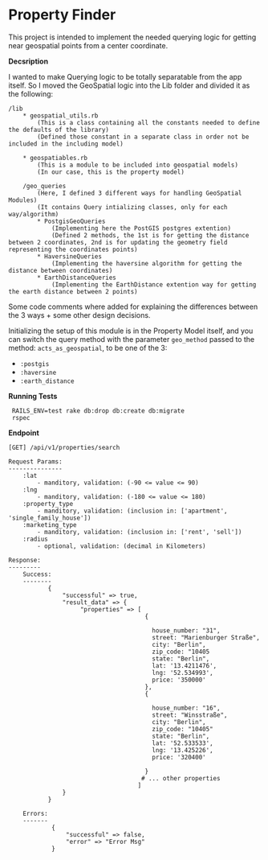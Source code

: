 # Property Finder

This project is intended to implement the needed querying logic for getting near geospatial points from a center coordinate.

**Decsription**

I wanted to make Querying logic to be totally separatable from the app itself.
So I moved the GeoSpatial logic into the Lib folder and divided it as the following:
    
    /lib
        * geospatial_utils.rb
            (This is a class containing all the constants needed to define the defaults of the library)
            (Defined those constant in a separate class in order not be included in the including model)
        
        * geospatiables.rb
            (This is a module to be included into geospatial models)
            (In our case, this is the property model)
        
        /geo_queries
            (Here, I defined 3 different ways for handling GeoSpatial Modules)
            (It contains Query intializing classes, only for each way/algorithm)
            * PostgisGeoQueries
                (Implementing here the PostGIS postgres extention)
                (Defined 2 methods, the 1st is for getting the distance between 2 coordinates, 2nd is for updating the geometry field representing the coordinates points)
            * HaversineQueries
                (Implementing the haversine algorithm for getting the distance between coordinates)
            * EarthDistanceQueries
                (Implementing the EarthDistance extention way for getting the earth distance between 2 points)
        
Some code comments where added for explaining the differences between the 3 ways + some other design decisions.

Initializing the setup of this module is in the Property Model itself, and you can switch the query method with the parameter `geo_method` passed to the method: `acts_as_geospatial`, to be one of the 3:
- `:postgis`
- `:haversine`
- `:earth_distance`

**Running Tests**

     RAILS_ENV=test rake db:drop db:create db:migrate
     rspec

**Endpoint**
    
    [GET] /api/v1/properties/search
    
    Request Params:
    ---------------
        :lat
            - manditory, validation: (-90 <= value <= 90)
        :lng 
            - manditory, validation: (-180 <= value <= 180)
        :property_type
            - manditory, validation: (inclusion in: ['apartment', 'single_family_house'])
        :marketing_type
            - manditory, validation: (inclusion in: ['rent', 'sell'])
        :radius
            - optional, validation: (decimal in Kilometers)
     
    Response:
    ---------
        Success:
        --------
               {
                   "successful" => true,
                   "result_data" => {
                        "properties" => [
                                          {
                                        
                                            house_number: "31", 
                                            street: "Marienburger Straße", 
                                            city: "Berlin", 
                                            zip_code: "10405
                                            state: "Berlin",
                                            lat: '13.4211476',
                                            lng: '52.534993',
                                            price: '350000'
                                          },
                                          {
                                        
                                            house_number: "16", 
                                            street: "Winsstraße", 
                                            city: "Berlin", 
                                            zip_code: "10405"
                                            state: "Berlin",
                                            lat: '52.533533',
                                            lng: '13.425226',
                                            price: '320400'
                                        
                                          }
                                         # ... other properties 
                                        ]
                   }
               }
        
        Errors:
        -------
                {
                    "successful" => false,
                    "error" => "Error Msg"
                }            

